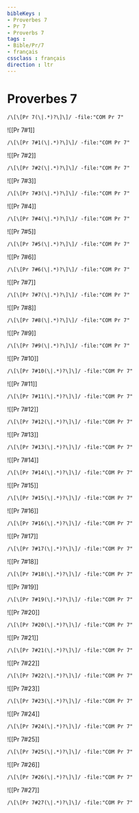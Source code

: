 ```yaml
---
bibleKeys : 
- Proverbes 7
- Pr 7
- Proverbs 7
tags : 
- Bible/Pr/7
- français
cssclass : français
direction : ltr
---
```


# Proverbes 7

```query
/\[\[Pr 7(\|.*)?\]\]/ -file:"COM Pr 7"
```



![[Pr 7#1]]

```query
/\[\[Pr 7#1(\|.*)?\]\]/ -file:"COM Pr 7"
```

![[Pr 7#2]]

```query
/\[\[Pr 7#2(\|.*)?\]\]/ -file:"COM Pr 7"
```

![[Pr 7#3]]

```query
/\[\[Pr 7#3(\|.*)?\]\]/ -file:"COM Pr 7"
```

![[Pr 7#4]]

```query
/\[\[Pr 7#4(\|.*)?\]\]/ -file:"COM Pr 7"
```

![[Pr 7#5]]

```query
/\[\[Pr 7#5(\|.*)?\]\]/ -file:"COM Pr 7"
```

![[Pr 7#6]]

```query
/\[\[Pr 7#6(\|.*)?\]\]/ -file:"COM Pr 7"
```

![[Pr 7#7]]

```query
/\[\[Pr 7#7(\|.*)?\]\]/ -file:"COM Pr 7"
```

![[Pr 7#8]]

```query
/\[\[Pr 7#8(\|.*)?\]\]/ -file:"COM Pr 7"
```

![[Pr 7#9]]

```query
/\[\[Pr 7#9(\|.*)?\]\]/ -file:"COM Pr 7"
```

![[Pr 7#10]]

```query
/\[\[Pr 7#10(\|.*)?\]\]/ -file:"COM Pr 7"
```

![[Pr 7#11]]

```query
/\[\[Pr 7#11(\|.*)?\]\]/ -file:"COM Pr 7"
```

![[Pr 7#12]]

```query
/\[\[Pr 7#12(\|.*)?\]\]/ -file:"COM Pr 7"
```

![[Pr 7#13]]

```query
/\[\[Pr 7#13(\|.*)?\]\]/ -file:"COM Pr 7"
```

![[Pr 7#14]]

```query
/\[\[Pr 7#14(\|.*)?\]\]/ -file:"COM Pr 7"
```

![[Pr 7#15]]

```query
/\[\[Pr 7#15(\|.*)?\]\]/ -file:"COM Pr 7"
```

![[Pr 7#16]]

```query
/\[\[Pr 7#16(\|.*)?\]\]/ -file:"COM Pr 7"
```

![[Pr 7#17]]

```query
/\[\[Pr 7#17(\|.*)?\]\]/ -file:"COM Pr 7"
```

![[Pr 7#18]]

```query
/\[\[Pr 7#18(\|.*)?\]\]/ -file:"COM Pr 7"
```

![[Pr 7#19]]

```query
/\[\[Pr 7#19(\|.*)?\]\]/ -file:"COM Pr 7"
```

![[Pr 7#20]]

```query
/\[\[Pr 7#20(\|.*)?\]\]/ -file:"COM Pr 7"
```

![[Pr 7#21]]

```query
/\[\[Pr 7#21(\|.*)?\]\]/ -file:"COM Pr 7"
```

![[Pr 7#22]]

```query
/\[\[Pr 7#22(\|.*)?\]\]/ -file:"COM Pr 7"
```

![[Pr 7#23]]

```query
/\[\[Pr 7#23(\|.*)?\]\]/ -file:"COM Pr 7"
```

![[Pr 7#24]]

```query
/\[\[Pr 7#24(\|.*)?\]\]/ -file:"COM Pr 7"
```

![[Pr 7#25]]

```query
/\[\[Pr 7#25(\|.*)?\]\]/ -file:"COM Pr 7"
```

![[Pr 7#26]]

```query
/\[\[Pr 7#26(\|.*)?\]\]/ -file:"COM Pr 7"
```

![[Pr 7#27]]

```query
/\[\[Pr 7#27(\|.*)?\]\]/ -file:"COM Pr 7"
```


